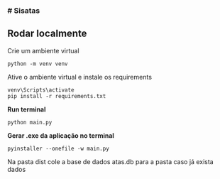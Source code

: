 ### # Sisatas

## Rodar localmente

Crie um ambiente virtual

```
python -m venv venv
```
Ative o ambiente virtual e instale os requirements

```
venv\Scripts\activate
pip install -r requirements.txt

```

**Run terminal**

```
python main.py
```

**Gerar .exe da aplicação no terminal**

```
pyinstaller --onefile -w main.py

```

Na pasta dist cole a base de dados atas.db para a pasta caso já exista dados